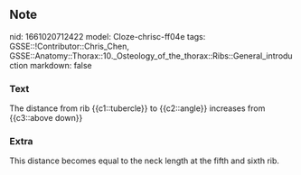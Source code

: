 ## Note
nid: 1661020712422
model: Cloze-chrisc-ff04e
tags: GSSE::!Contributor::Chris_Chen, GSSE::Anatomy::Thorax::10._Osteology_of_the_thorax::Ribs::General_introduction
markdown: false

### Text
<div class='toggle'>
  The distance from rib {{c1::tubercle}} to {{c2::angle}} increases
  from {{c3::above down}}
</div>

### Extra
<p id="5a2ade12-37ce-4ae2-8c7c-8f7bf0f6bc4b" class="">This distance
becomes equal to the neck length at the fifth and sixth rib.
